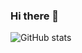 ### Hi there 👋

![GitHub stats](https://github-readme-stats.vercel.app/api?username=tobrun&show_icons=true&theme=radical)
